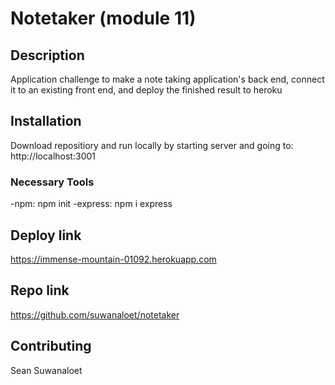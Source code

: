 # Notetaker (module 11)

## Description

Application challenge to make a note taking application's back end, connect it to an existing front end, and deploy the finished result to heroku

## Installation

Download repositiory and run locally by starting server and going to:
http://localhost:3001

### Necessary Tools
-npm: npm init
-express: npm i express

## Deploy link

https://immense-mountain-01092.herokuapp.com

## Repo link 
https://github.com/suwanaloet/notetaker

## Contributing
Sean Suwanaloet